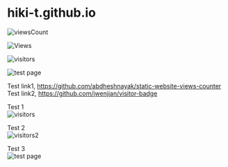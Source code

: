 # hiki-t.github.io

![viewsCount](https://komarev.com/ghpvc/?username=hiki-t&color=brightgreen&label=views)

<div class="views">
    <span class="views">
        <img src="https://visitor-badge.glitch.me/badge?page_id={{ .Permalink }}" alt="Views"/>
    </span>
</div>

![visitors](https://visitor-badge.glitch.me/badge?page_id=page.id&left_color=green&right_color=red)

<img src="https://img.shields.io/endpoint?url=https://api.anayak.com.np/vcnt/?ID=hiki-t." alt="test page">

Test link1, https://github.com/abdheshnayak/static-website-views-counter
Test link2, https://github.com/jwenjian/visitor-badge

Test 1  
![visitors](https://visitor-badge.glitch.me/badge?page_id=hiki-t.rblog-example3&label=views&right_color=brightgreen)

Test 2  
![visitors2](https://img.shields.io/endpoint?url=https://api.anayak.com.np/vcnt/?ID=hiki-t-rblog-example3&label=views&right_color=brightgreen)

Test 3  
<img src="https://img.shields.io/endpoint?url=https://api.anayak.com.np/vcnt/?ID=hiki-t-rblog-example3" alt="test page">
